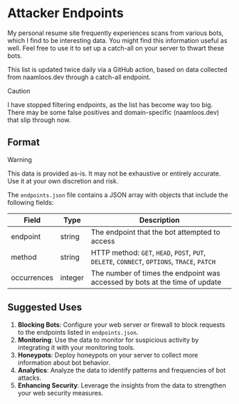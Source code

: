 # Attacker Endpoints

My personal resume site frequently experiences scans from various bots, which I find to be interesting data. You might find this information useful as well. Feel free to use it to set up a catch-all on your server to thwart these bots.

This list is updated twice daily via a GitHub action, based on data collected from naamloos.dev through a catch-all endpoint.

> [!CAUTION]
> I have stopped filtering endpoints, as the list has become way too big. There may be some false positives and domain-specific (naamloos.dev) that slip through now.

## Format

> [!WARNING]
> This data is provided as-is. It may not be exhaustive or entirely accurate. Use it at your own discretion and risk.

The `endpoints.json` file contains a JSON array with objects that include the following fields:

| Field       | Type    | Description                                                                 |
|-------------|---------|-----------------------------------------------------------------------------|
| endpoint    | string  | The endpoint that the bot attempted to access                               |
| method      | string  | HTTP method: `GET`, `HEAD`, `POST`, `PUT`, `DELETE`, `CONNECT`, `OPTIONS`, `TRACE`, `PATCH` |
| occurrences | integer | The number of times the endpoint was accessed by bots at the time of update |

## Suggested Uses


1. **Blocking Bots**: Configure your web server or firewall to block requests to the endpoints listed in `endpoints.json`.
2. **Monitoring**: Use the data to monitor for suspicious activity by integrating it with your monitoring tools.
3. **Honeypots**: Deploy honeypots on your server to collect more information about bot behavior.
4. **Analytics**: Analyze the data to identify patterns and frequencies of bot attacks.
5. **Enhancing Security**: Leverage the insights from the data to strengthen your web security measures.


